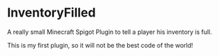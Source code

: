 # InventoryFilled
A really small Minecraft Spigot Plugin to tell a player his inventory is full.

This is my first plugin, so it will not be the best code of the world!
